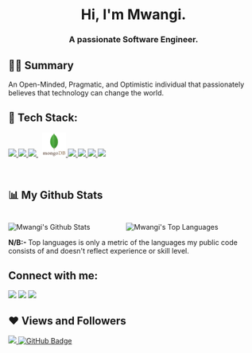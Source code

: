<h1 align="center">Hi, I'm Mwangi.</h1>
<h3 align="center">A passionate Software Engineer.</h3>


## 🙋‍♂️ Summary
An Open-Minded, Pragmatic, and Optimistic individual that passionately believes that technology can change the world. 
<br/>


## 🚀 Tech Stack:
<p align="left"> 
    <a href="https://www.java.com" target="_blank"> <img src="https://img.icons8.com/color/48/000000/java-coffee-cup-logo.png"/> </a>
    <a href="https://spring.io" target="_blank"> <img src="https://img.icons8.com/color/48/000000/spring-logo.png"/> </a>
    <a style="padding-right:8px;" href="https://www.mysql.com/" target="_blank"> <img src="https://img.icons8.com/fluent/50/000000/mysql-logo.png"/> </a>
    <a href="https://www.mongodb.com/" target="_blank"> <img src="https://raw.githubusercontent.com/devicons/devicon/master/icons/mongodb/mongodb-original-wordmark.svg" alt="mongodb" width="48" height="48"/> </a>
    <a href="https://www.python.org" target="_blank"> <img src="https://img.icons8.com/color/48/000000/python.png"/> </a>
    <a href="https://developer.mozilla.org/en-US/docs/Web/JavaScript" target="_blank"> <img src="https://img.icons8.com/color/48/000000/javascript.png"/> </a>
    <a href="https://www.w3.org/html/" target="_blank"> <img src="https://img.icons8.com/color/48/000000/html-5.png"/> </a>
    <a href="https://git-scm.com/" target="_blank"> <img src="https://img.icons8.com/color/48/000000/git.png"/> </a>
</p>
<br/>


## 📊 My Github Stats

  <br/>
    <a href="https://github.com/Mwangi-M/github-readme-stats"><img align="left" width="47%" alt="Mwangi's Github Stats" src="https://github-readme-stats.vercel.app/api?username=Mwangi-M&show_icons=true&count_private=true&theme=react&hide_border=true&bg_color=0D1117" /></a>
  <a href="https://github.com/Mwangi-M/github-readme-stats"><img align="left" width="48%" alt="Mwangi's Top Languages" src="https://github-readme-stats.vercel.app/api/top-langs/?username=Mwangi-M&langs_count=8&count_private=true&layout=compact&theme=react&hide_border=true&bg_color=0D1117" /></a>
  <br/>
  
  <b>N/B:- </b> Top languages is only a metric of the languages my public code consists of and doesn't reflect experience or skill level.
  

## Connect with me:
<p align="left">
    <a href = "https://www.linkedin.com/in/mwangi-s-742ba9183/"><img src="https://img.icons8.com/fluent/48/000000/linkedin.png"/></a>
    <a href = ""><img src="https://img.icons8.com/fluent/48/000000/twitter.png"/></a>
    <a href = ""><img src="https://img.icons8.com/fluent/48/000000/instagram-new.png"/></a>
</p>

## ❤ Views and Followers
<a href="https://github.com/Meghna-DAS/github-profile-views-counter">
    <img src="https://komarev.com/ghpvc/?username=Mwangi-M">
</a>
<a href="https://github.com/Mwangi-M?tab=followers"><img src="https://img.shields.io/github/followers/Mwangi-M?label=Followers&style=social" alt="GitHub Badge"></a>
